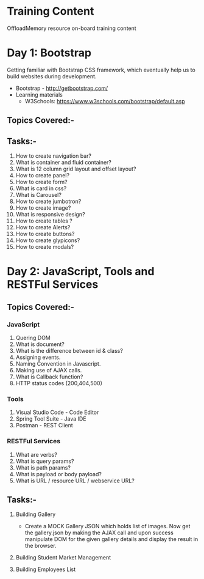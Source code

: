 # Training Content

OffloadMemory resource on-board training content 

# Day 1: Bootstrap

Getting familiar with Bootstrap CSS framework, which eventually help us to build websites during development.

* Bootstrap - http://getbootstrap.com/
* Learning materials
  - W3Schools: https://www.w3schools.com/bootstrap/default.asp

## Topics Covered:-

## Tasks:-

1. How to create navigation bar?
2. What is container and fluid container?
3. What is 12 column grid layout and offset layout?
4. How to create panel?
5. How to create form?
6. What is card in css?
7. What is Carousel?
8. How to create jumbotron?
9. How to create image?
10. What is responsive design?
11. How to create tables ?
12. How to create Alerts?
13. How to create buttons?
14. How to create glypicons?
15. How to create modals?

# Day 2: JavaScript, Tools and RESTFul Services

## Topics Covered:-

### JavaScript

1. Quering DOM
2. What is document?
3. What is the difference between id & class?
4. Assigning events.
5. Naming Convention in Javascript.
6. Making use of AJAX calls.
7. What is Callback function?
8. HTTP status codes (200,404,500)

### Tools

1. Visual Studio Code - Code Editor
2. Spring Tool Suite - Java IDE
3. Postman - REST Client

### RESTFul Services

1. What are verbs?
2. What is query params?
3. What is path params?
4. What is payload or body payload?
5. What is URL / resource URL / webservice URL?

## Tasks:-

1. Building Gallery
   - Create a MOCK Gallery JSON which holds list of images. Now get the gallery.json by making the AJAX call and upon success manipulate DOM for the given gallery details and display the result in the browser.
   
2. Building Student Market Management
   
3. Building Employees List
